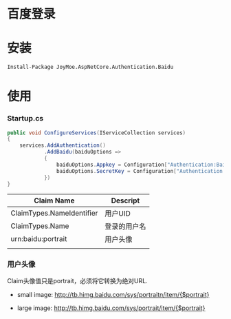 百度登录
===

安装
===

```posh
Install-Package JoyMoe.AspNetCore.Authentication.Baidu
```

使用
===

### Startup.cs

```c#
public void ConfigureServices(IServiceCollection services)
{
    services.AddAuthentication()
            .AddBaidu(baiduOptions =>
            {
                baiduOptions.Appkey = Configuration["Authentication:Baidu:Appkey"];
                baiduOptions.SecretKey = Configuration["Authentication:Baidu:SecretKey"];
            })
}
```

| Claim Name                | Descript |
| ------------------------- | -------- |
| ClaimTypes.NameIdentifier | 用户UID    |
| ClaimTypes.Name           | 登录的用户名   |
| urn:baidu:portrait        | 用户头像     |
|                           |          |

### 用户头像

Claim头像值只是portrait，必须将它转换为绝对URL.

- small image: http://tb.himg.baidu.com/sys/portraitn/item/{$portrait} 

- large image: http://tb.himg.baidu.com/sys/portrait/item/{$portrait}
